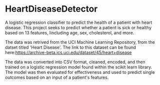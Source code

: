 # HeartDiseaseDetector
A logistic regression classifier to predict the health of a patient with heart disease. This project seeks to predict whether a patient is sick or healthy based on 13 features, lincluding age, sex, cholesterol, and more. 

The data was retrived from the UCI Machine Learning Repository, from the datset titled 'Heart Disease'. The link to this dataset can be found here:https://archive-beta.ics.uci.edu/dataset/45/heart+disease

The data was converted into CSV format, cleaned, encoded, and then trained on a logistic regression model found within the scikit learn library. The model was then evaluated for effectiveness and used to predict single outcomes based on an input of a patient's features.
